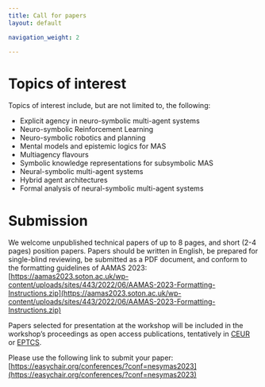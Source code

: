```yaml
---
title: Call for papers
layout: default

navigation_weight: 2

---
```


# Topics of interest

Topics of interest include, but are not limited to, the following:

- Explicit agency in neuro-symbolic multi-agent systems
- Neuro-symbolic Reinforcement Learning
- Neuro-symbolic robotics and planning
- Mental models and epistemic logics for MAS
- Multiagency flavours
- Symbolic knowledge representations for subsymbolic MAS
- Neural-symbolic multi-agent systems 
- Hybrid agent architectures
- Formal analysis of neural-symbolic multi-agent systems


# Submission
We welcome unpublished technical papers of up to 8 pages, and short (2-4 pages) position papers. Papers should be written in English, be prepared for single-blind reviewing, be submitted as a PDF document, and conform to the formatting guidelines of AAMAS 2023:  [https://aamas2023.soton.ac.uk/wp-content/uploads/sites/443/2022/06/AAMAS-2023-Formatting-Instructions.zip](https://aamas2023.soton.ac.uk/wp-content/uploads/sites/443/2022/06/AAMAS-2023-Formatting-Instructions.zip)

Papers selected for presentation at the workshop will be included in the workshop’s proceedings as open access publications, tentatively in [CEUR](https://ceur-ws.org/) or [EPTCS](https://www.eptcs.org/).

Please use the following link to submit your paper: [https://easychair.org/conferences/?conf=nesymas2023](https://easychair.org/conferences/?conf=nesymas2023) 


